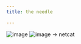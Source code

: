 ```yaml
---
title: the needle

---
```


![image](https://hackmd.io/_uploads/HJRadGYwll.png)
![image](https://hackmd.io/_uploads/ByH7tGKvxe.png)
-> netcat